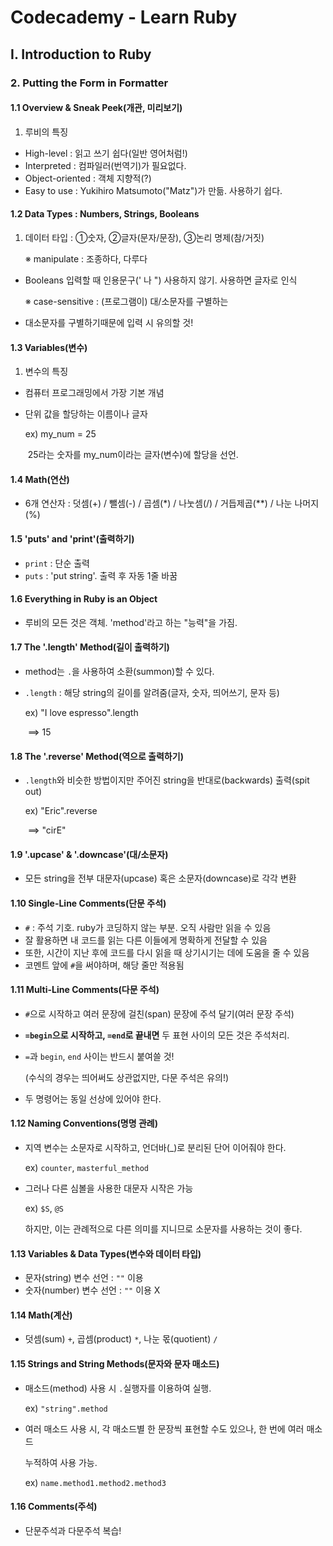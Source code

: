 # Codecademy - Learn Ruby

## Ⅰ. Introduction to Ruby

### 2. Putting the Form in Formatter

#### 1.1 Overview & Sneak Peek(개관, 미리보기)

1. 루비의 특징

- High-level : 읽고 쓰기 쉽다(일반 영어처럼!)
- Interpreted : 컴파일러(번역기)가 필요없다.
- Object-oriented : 객체 지향적(?)
- Easy to use : Yukihiro Matsumoto("Matz")가 만듦. 사용하기 쉽다.

#### 1.2 Data Types : Numbers, Strings, Booleans

1. 데이터 타입 : ①숫자, ②글자(문자/문장), ③논리 명제(참/거짓)

   ※ manipulate : 조종하다, 다루다

- Booleans 입력할 때 인용문구(' 나 ") 사용하지 않기. 사용하면 글자로 인식

  ※ case-sensitive : (프로그램이) 대/소문자를 구별하는

- 대소문자를 구별하기때문에 입력 시 유의할 것!

#### 1.3 Variables(변수)

1. 변수의 특징

- 컴퓨터 프로그래밍에서 가장 기본 개념

- 단위 값을 할당하는 이름이나 글자

  ex) my_num = 25

  ​     25라는 숫자를 my_num이라는 글자(변수)에 할당을 선언.

#### 1.4 Math(연산)

- 6개 연산자 : 덧셈(+) / 뺄셈(-) / 곱셈(*) / 나눗셈(/) / 거듭제곱(**) / 나눈 나머지(%)

#### 1.5 'puts' and 'print'(출력하기)

- `print` : 단순 출력
- `puts` : 'put string'. 출력 후 자동 1줄 바꿈

#### 1.6 Everything in Ruby is an Object

- 루비의 모든 것은 객체. 'method'라고 하는 "능력"을 가짐.

#### 1.7 The '.length' Method(길이 출력하기)

- method는 `.`을 사용하여 소환(summon)할 수 있다.

- `.length` : 해당 string의 길이를 알려줌(글자, 숫자, 띄어쓰기, 문자 등)

  ex) "I love espresso".length

  ​	==> 15

#### 1.8 The '.reverse' Method(역으로 출력하기)

- `.length`와 비슷한 방법이지만 주어진  string을 반대로(backwards) 출력(spit out)

  ex) "Eric".reverse

  ​	==> "cirE"

#### 1.9 '.upcase' & '.downcase'(대/소문자)

- 모든 string을 전부 대문자(upcase) 혹은 소문자(downcase)로 각각 변환

#### 1.10 Single-Line Comments(단문 주석)

- `#` : 주석 기호. ruby가 코딩하지 않는 부분. 오직 사람만 읽을 수 있음
- 잘 활용하면 내 코드를 읽는 다른 이들에게 명확하게 전달할 수 있음
- 또한, 시간이 지난 후에 코드를 다시 읽을 때 상기시기는 데에 도움을 줄 수 있음
- 코멘트 앞에 `#`을 써야하며, 해당 줄만 적용됨

#### 1.11 Multi-Line Comments(다문 주석)

- `#`으로 시작하고 여러 문장에 걸친(span) 문장에 주석 달기(여러 문장 주석)

- **`=begin`으로 시작하고, `=end`로 끝내면** 두 표현 사이의 모든 것은 주석처리.

- `=`과 `begin`, `end` 사이는 반드시 붙여쓸 것!

  (수식의 경우는 띄어써도 상관없지만, 다문 주석은 유의!)

- 두 명령어는 동일 선상에 있어야 한다.

#### 1.12 Naming Conventions(명명 관례)

- 지역 변수는 소문자로 시작하고, 언더바(_)로 분리된 단어 이어줘야 한다.

  ex) `counter`, `masterful_method`

- 그러나 다른 심볼을 사용한 대문자 시작은 가능

  ex) `$S`, `@S`

  하지만, 이는 관례적으로 다른 의미를 지니므로 소문자를 사용하는 것이 좋다.

#### 1.13 Variables & Data Types(변수와 데이터 타입)

- 문자(string) 변수 선언 : `""` 이용
- 숫자(number) 변수 선언 : `""` 이용 X

#### 1.14 Math(계산)

- 덧셈(sum) `+`, 곱셈(product) `*`, 나눈 몫(quotient) `/`

#### 1.15 Strings and String Methods(문자와 문자 매소드)

- 매소드(method) 사용 시 `.`실행자를 이용하여 실행.

  ex) `"string".method`

- 여러 매소드 사용 시, 각 매소드별 한 문장씩 표현할 수도 있으나, 한 번에 여러 매소드

  누적하여 사용 가능.

  ex) `name.method1.method2.method3`

#### 1.16 Comments(주석)

- 단문주석과 다문주석 복습!